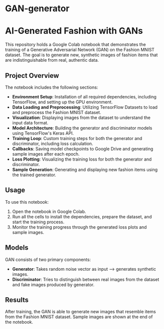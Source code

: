 # GAN-generator
# AI-Generated Fashion with GANs

This repository holds a Google Colab notebook that demonstrates the training of a Generative Adversarial Network (GAN) on the Fashion MNIST dataset. The goal is to generate new, synthetic images of fashion items that are indistinguishable from real, authentic data.

## Project Overview

The notebook includes the following sections:

- **Environment Setup**: Installation of all required dependencies, including TensorFlow, and setting up the GPU environment.
- **Data Loading and Preprocessing**: Utilizing TensorFlow Datasets to load and preprocess the Fashion MNIST dataset.
- **Visualization**: Displaying images from the dataset to understand the input data format.
- **Model Architecture**: Building the generator and discriminator models using TensorFlow's Keras API.
- **Training Loop**: Custom training steps for both the generator and discriminator, including loss calculation.
- **Callbacks**: Saving model checkpoints to Google Drive and generating sample images after each epoch.
- **Loss Plotting**: Visualizing the training loss for both the generator and discriminator.
- **Sample Generation**: Generating and displaying new fashion items using the trained generator.

## Usage

To use this notebook:

1. Open the notebook in Google Colab.
2. Run all the cells to install the dependencies, prepare the dataset, and start the training process.
3. Monitor the training progress through the generated loss plots and sample images.

## Models

GAN consists of two primary components:

- **Generator**: Takes random noise vector as input --> generates synthetic images.
- **Discriminator**: Tries to distinguish between real images from the dataset and fake images produced by generator.

## Results

After training, the GAN is able to generate new images that resemble items from the Fashion MNIST dataset. Sample images are shown at the end of the notebook.
